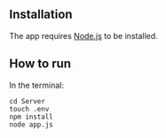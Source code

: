 ## Installation

The app requires [Node.js](https://nodejs.org/) to be installed.

## How to run

In the terminal:
```
cd Server
touch .env
npm install
node app.js
```
